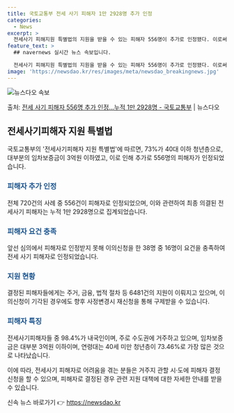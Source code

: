 ```yaml
---
title: 국토교통부 전세 사기 피해자 1만 2928명 추가 인정
categories:
  - News
excerpt: >
  전세사기 피해지원 특별법의 지원을 받을 수 있는 피해자 556명이 추가로 인정됐다. 이로써 지난해 6월 이후…
feature_text: >
  ## navernews 실시간 뉴스 속보입니다.

  전세사기 피해지원 특별법의 지원을 받을 수 있는 피해자 556명이 추가로 인정됐다. 이로써 지난해 6월 이후…
image: 'https://newsdao.kr/res/images/meta/newsdao_breakingnews.jpg'
---
```


![뉴스다오 속보](https://newsdao.kr/res/images/meta/newsdao_breakingnews.jpg)

<p>출처: <a href="https://newsdao.kr/3205" rel="dofollow">전세 사기 피해자 556명 추가 인정…누적 1만 2928명 - 국토교통부</a> | 뉴스다오</p>

<h2 data-ke-size="size26">전세사기피해자 지원 특별법</h2>
국토교통부의 '전세사기피해자 지원 특별법'에 따르면, 73%가 40대 이하 청년층으로, 대부분의 임차보증금이 3억원 이하였고, 이로 인해 추가로 556명의 피해자가 인정되었습니다.

<h3><b><span style="color: #1a5490;">피해자 추가 인정</span></b></h3>
전체 720건의 사례 중 556건이 피해자로 인정되었으며, 이와 관련하여 최종 의결된 전세사기 피해자는 누적 1만 2928명으로 집계되었습니다.

<h3><b><span style="color: #1a5490;">피해자 요건 충족</span></b></h3>
앞선 심의에서 피해자로 인정받지 못해 이의신청을 한 38명 중 16명이 요건을 충족하여 전세 사기 피해자로 인정되었습니다.

<h3><b><span style="color: #1a5490;">지원 현황</span></b></h3>
결정된 피해자들에게는 주거, 금융, 법적 절차 등 6481건의 지원이 이뤄지고 있으며, 이의신청이 기각된 경우에도 향후 사정변경시 재신청을 통해 구제받을 수 있습니다.

<h3><b><span style="color: #1a5490;">피해자 특징</span></b></h3>
전세사기피해자들 중 98.4%가 내국인이며, 주로 수도권에 거주하고 있으며, 임차보증금은 대부분 3억원 이하이며, 연령대는 40세 미만 청년층이 73.46%로 가장 많은 것으로 나타났습니다.

이에 따라, 전세사기 피해자로 어려움을 겪는 분들은 거주지 관할 시·도에 피해자 결정 신청을 할 수 있으며, 피해자로 결정된 경우 관련 지원 대책에 대한 자세한 안내를 받을 수 있습니다. 

신속 뉴스 바로가기 👉 <a href="https://newsdao.kr" rel="dofollow">https://newsdao.kr</a>


